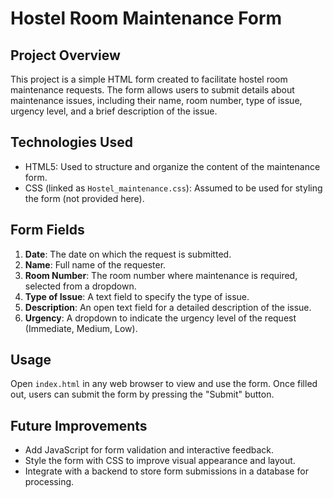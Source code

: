 # Hostel Room Maintenance Form

## Project Overview
This project is a simple HTML form created to facilitate hostel room maintenance requests. The form allows users to submit details about maintenance issues, including their name, room number, type of issue, urgency level, and a brief description of the issue.

## Technologies Used
- HTML5: Used to structure and organize the content of the maintenance form.
- CSS (linked as `Hostel_maintenance.css`): Assumed to be used for styling the form (not provided here).

## Form Fields
1. **Date**: The date on which the request is submitted.
2. **Name**: Full name of the requester.
3. **Room Number**: The room number where maintenance is required, selected from a dropdown.
4. **Type of Issue**: A text field to specify the type of issue.
5. **Description**: An open text field for a detailed description of the issue.
6. **Urgency**: A dropdown to indicate the urgency level of the request (Immediate, Medium, Low).

## Usage
Open `index.html` in any web browser to view and use the form. Once filled out, users can submit the form by pressing the "Submit" button.

## Future Improvements
- Add JavaScript for form validation and interactive feedback.
- Style the form with CSS to improve visual appearance and layout.
- Integrate with a backend to store form submissions in a database for processing.
